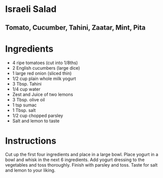 # Israeli Salad
## Tomato, Cucumber, Tahini, Zaatar, Mint, Pita

# Ingredients

* 4 ripe tomatoes (cut into 1/8ths)
* 2 English cucumbers (large dice)
* 1 large red onion (sliced thin)
* 1/2 cup plain whole milk yogurt
* 3 Tbsp. Tahini
* 1/4 cup water
* Zest and Juice of two lemons
* 3 Tbsp. olive oil
* 1 tsp sumac
* 1 Tbsp. salt
* 1/2 cup chopped parsley
* Salt and lemon to taste

# Instructions

Cut up the first four ingredients and place in a large bowl. Place yogurt in a bowl and whisk in the next 6 ingredients. Add yogurt dressing to the vegetables and toss thoroughly. Finish with parsley and toss. Taste for salt and lemon to your liking.
